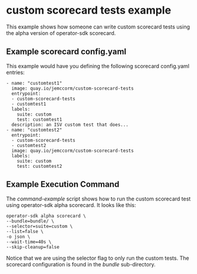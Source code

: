 
# custom scorecard tests example

This example shows how someone can write custom scorecard tests
using the alpha version of operator-sdk scorecard.

## Example scorecard config.yaml

This example would have you defining the following scorecard
config.yaml entries:

```
- name: "customtest1"
  image: quay.io/jemccorm/custom-scorecard-tests
  entrypoint:
  - custom-scorecard-tests
  - customtest1
  labels:
    suite: custom
    test: customtest1
  description: an ISV custom test that does...
- name: "customtest2"
  entrypoint:
  - custom-scorecard-tests
  - customtest2
  image: quay.io/jemccorm/custom-scorecard-tests
  labels:
    suite: custom
    test: customtest2
```

## Example Execution Command

The *command-example* script shows how to run the
custom scorecard test using operator-sdk alpha scorecard.  It looks
like this:
```
operator-sdk alpha scorecard \
--bundle=bundle/ \
--selector=suite=custom \
--list=false \
-o json \
--wait-time=40s \
--skip-cleanup=false
```

Notice that we are using the selector flag to only run the custom
tests.   The scorecard configuration is found in the *bundle*
sub-directory.
